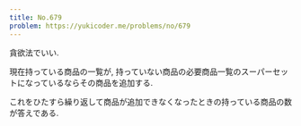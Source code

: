 ```yaml
---
title: No.679
problem: https://yukicoder.me/problems/no/679
---
```

貪欲法でいい.

現在持っている商品の一覧が, 持っていない商品の必要商品一覧のスーパーセットになっているならその商品を追加する.

これをひたすら繰り返して商品が追加できなくなったときの持っている商品の数が答えである.
